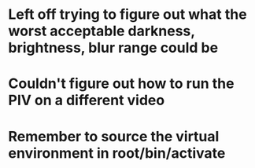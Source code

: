 # Left off trying to figure out what the worst acceptable darkness, brightness, blur range could be

# Couldn't figure out how to run the PIV on a different video

# Remember to source the virtual environment in root/bin/activate
